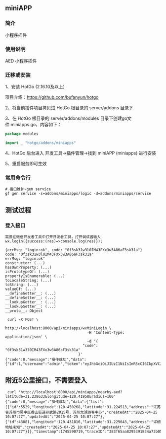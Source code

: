 ## miniAPP

### 简介

小程序插件


### 使用说明

AED 小程序插件


### 迁移或安装

1、安装 HotGo (2.16.10及以上)

项目介绍：https://github.com/bufanyun/hotgo

2、将当前插件项目拷贝进 HotGo 根目录的 server/addons 目录下

3、在 HotGo 根目录的 server/addons/modules 目录下创建go文件:miniapps.go，内容如下：
```go
package modules

import _ "hotgo/addons/miniapps"
```

4、HotGo 后台进入 开发工具->插件管理->找到 miniAPP (miniapps) 进行安装

5、重启服务即可生效


### 常用命令行

```shell
# 接口维护-gen service
gf gen service -s=addons/miniapps/logic -d=addons/miniapps/service

```



## 测试过程
### 登入接口

```shell
需要在微信开发者工具中打开开发者工具，打开调试器输入
wx.login({success:(res)=>console.log(res)});

{errMsg: "login:ok", code: "0f3sk31w3l0IM43FXx3w3A86aF3sk31a"}
code: "0f3sk31w3l0IM43FXx3w3A86aF3sk31a"
errMsg: "login:ok"
constructor: (...)
hasOwnProperty: (...)
isPrototypeOf: (...)
propertyIsEnumerable: (...)
toLocaleString: (...)
toString: (...)
valueOf: (...)
__defineGetter__: (...)
__defineSetter__: (...)
__lookupGetter__: (...)
__lookupSetter__: (...)
__proto__: Object
```


```shell
 curl -X POST \
                                     http://localhost:8000/api/miniapps/wxMiniLogin \
                                     -H 'Content-Type: application/json' \
                                     -d '{
                                   "code": "0f3sk31w3l0IM43FXx3w3A86aF3sk31a"
                                 }'
{"code":0,"message":"操作成功","data":{"id":1,"username":"admin","token":"eyJhbGciOiJIUzI1NiIsInR5cCI6IkpXVCJ9.eyJpZCI6MSwicGlkIjowLCJkZXB0SWQiOjEwMCwiZGVwdFR5cGUiOiJjb21wYW55Iiwicm9sZUlkIjoxLCJyb2xlS2V5Ijoic3VwZXIiLCJ1c2VybmFtZSI6ImFkbWluIiwicmVhbE5hbWUiOiLlrZ_luIUiLCJhdmF0YXIiOiJodHRwOi8vbG9jYWxob3N0OjgwMDAvYXR0YWNobWVudC8yMDI1LTA0LTI0L2Q5ZXdpbnM0czNwc2RvazRqcC5qcGciLCJlbWFpbCI6IjEzMzgxNDI1MEBxcS5jb20iLCJtb2JpbGUiOiIxNTMwMzgzMDU3MSIsImFwcCI6ImFkbWluIiwibG9naW5BdCI6IjIwMjUtMDQtMjYgMDg6NTA6MjcifQ.sqVo_Ex3QvO_GJst4f7eJud2VvrYQCTCse0FmfODpVI","expires":604800,"openId":"oi7D16x03RsiWfR8f_XqHco7J8E8","sessionKey":"6ZjM0jQSQlZq//NxGPaskA==","unionId":""},"timestamp":1745628627,"traceID":"08e2b4c8fcb73918f117a822a52a9bb8"} 
```


## 附近5公里接口，不需要登入
```shell
 curl 'http://localhost:8000/api/miniapps/nearby-aed?latitude=31.238633&longitude=120.41958&radius=100'
{"code":0,"message":"操作成功","data":{"list":[{"id":5529,"longitude":120.450268,"latitude":31.224513,"address":"江苏省苏州市吴中区香山街道孙武路2015号，苏州太湖游客中心","createdAt":"2025-04-25 10:07:27","updatedAt":"2025-04-25 10:07:27"},{"id":43881,"longitude":120.431816,"latitude":31.229643,"address":"详细地址未知","createdAt":"2025-04-25 10:07:27","updatedAt":"2025-04-25 10:07:27"}]},"timestamp":1745590719,"traceID":"383f65aa8295391834a72b05994244ee"}
```